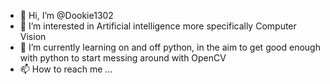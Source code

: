 - 👋 Hi, I’m @Dookie1302
- 👀 I’m interested in Artificial intelligence more specifically Computer Vision
- 🌱 I’m currently learning on and off python, in the aim to get good enough with python to start messing around with OpenCV
- 📫 How to reach me ...

<!---
Dookie1302/Dookie1302 is a ✨ special ✨ repository because its `README.md` (this file) appears on your GitHub profile.
You can click the Preview link to take a look at your changes.
--->
